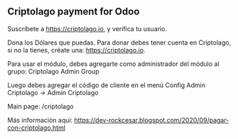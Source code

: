 Criptolago payment for Odoo
----------------------------

Suscríbete a https://criptolago.io, y verifica tu usuario.

Dona los Dólares que puedas. Para donar debes tener cuenta en Criptolago, si no la tienes, créate una: https://criptolago.io.

Para usar el módulo, debes agregarte como administrador del módulo al grupo: Criptolago Admin Group

Luego debes agregar el código de cliente en el menú Config Admin Criptolago -> Admin Criptolago

Main page: /criptolago

Más información aquí: https://dev-rockcesar.blogspot.com/2020/09/pagar-con-criptolago.html
